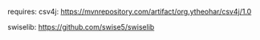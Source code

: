 requires:
csv4j: https://mvnrepository.com/artifact/org.ytheohar/csv4j/1.0


swiselib: https://github.com/swise5/swiselib